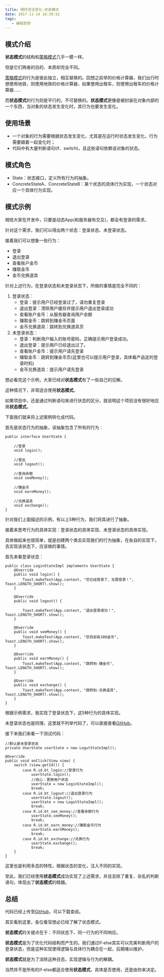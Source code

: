 ```yaml
---
title: 随时灵活变化-状态模式
date: 2017-11-14 16:39:52
tags:
   - 编程思想
---
```

## 模式介绍 ##
**状态模式**的结构和[策略模式](http://www.jianshu.com/p/5c1f67bc2d66)几乎一模一样。

但是它们两者的目的、本质却完全不同。

[策略模式](http://www.jianshu.com/p/5c1f67bc2d66)的行为是彼此独立，相互替换的。回想之前举的价格计算器，我们出行时想使用地铁，则使用地铁的价格计算器，如果使用出租车，则使用出租车的价格计算器......

而**状态模式**的行为则是平行的，不可替换的。**状态模式**更像是被封装在对象内部的一个东西，当对象的状态发生变化时，其行为也要发生变化。

## 使用场景 ##
- 一个对象的行为需要根据状态发生变化，尤其是在运行时状态发生变化，行为需要跟着一起变化时；
- 代码中有大量判断语句(if、switch)，且这些语句依赖该对象的状态。

## 模式角色 ##
- State：状态接口，定义所有行为的抽象。
- ConcreteStateA、ConcreteStateB：某个状态的具体行为实现，一个状态对应一个具体行为实现。

## 模式示例 ##
相信大家在开发中，只要是动态App(和服务器有交互)，都会有登录的需求。

针对这个需求，我们可以得出两个状态：登录状态、未登录状态。

接着我们可以想象一些行为：
- 登录
- 退出登录
- 查看账户金币
- 赚取金币
- 金币兑换道具

针对上述行为，在登录状态和未登录状态下，所做的事情是完全不同的：
1. 登录状态：
   - 登录：提示用户已经登录过了，请勿重复登录
   - 退出登录：清除用户缓存并提示用户退出登录成功
   - 查看账户金币：从服务器查询用户余额
   - 赚取金币：跳转到赚金币页面
   - 金币兑换道具：跳转到兑换道具页
2. 未登录状态：
   - 登录：判断用户输入的账号密码，正确提示用户登录成功。
   - 退出登录：提示用户已经退出过了。
   - 查看账户金币：提示用户请先登录
   - 赚取金币：跳转到赚金币页(这里也可以提示用户登录，具体看产品定的登录时机)
   - 金币兑换道具：提示用户请先登录

想必看完这个示例，大家已经对**状态模式**有了一些自己的见解。

这种情况下，非常适合使用**状态模式**。

如果项目中，还是通过判断语句来进行状态的区分，就说明这个项目没有很好地应用**状态模式**。

下面我们就来将上述案例转化成代码。

首先是状态行为的抽象，该抽象包含了所有的行为：
```
public interface UserState {

    //登录
    void login();

    //登出
    void logout();

    //查询余额
    void seeMoney();

    //赚金币
    void earnMoney();

    //兑换道具
    void exchange();
}

```
针对我们上面描述的示例，有以上5种行为，我们将其进行了抽象。

接着来思考行为的具体实现：登录状态的具体实现、未登录状态的具体实现。

具体做起来也很简单，就是创建两个类去实现我们的行为抽象，在各自的实现下，去实现该状态下，应该做的事情。

首先来看登录状态：
```
public class LoginStateImpl implements UserState {
    @Override
    public void login() {
        Toast.makeText(App.context, "您已经登录了，无需登录！", Toast.LENGTH_SHORT).show();
    }

    @Override
    public void logout() {

        Toast.makeText(App.context, "退出登录成功！", Toast.LENGTH_SHORT).show();
    }

    @Override
    public void seeMoney() {
        Toast.makeText(App.context, "您目前有100金币", Toast.LENGTH_SHORT).show();
    }

    @Override
    public void earnMoney() {
        Toast.makeText(App.context, "跳转到-赚金币", Toast.LENGTH_SHORT).show();
    }

    @Override
    public void exchange() {
        Toast.makeText(App.context, "跳转到-兑换道具", Toast.LENGTH_SHORT).show();
    }
}
```
根据示例需求，我实现了登录状态下，这5种行为的具体实现。

未登录状态也是同理，这里就不列举代码了，可以直接查看[GitHub](https://github.com/YuanTiger/Design-Pattern)。

接下来我们来看一下测试代码：
```
//默认是未登录状态
private UserState userState = new LogutStateImpl();

@Override
public void onClick(View view) {
    switch (view.getId()) {
        case R.id.bt_login://登录行为
            userState.login();
            //核心：更换用户状态
            userState = new LoginStateImpl();
            break;
        case R.id.bt_logout://退出登录行为
            userState.logout();
            userState = new LogutStateImpl();
            break;
        case R.id.bt_see_money://查看余额行为
            userState.seeMoney();
            break;
        case R.id.bt_earn_money://赚取金币行为
            userState.earnMoney();
            break;
        case R.id.bt_exchange://兑换行为
            userState.exchange();
            break;
    }
}
```
这里也是利用多态的特性，根据状态的变化，注入不同的实现。

至此，我们已经使用**状态模式**成功实现了上述需求，并且去除了重复、杂乱的判断语句，体现出了**状态模式**的精髓。

## 总结 ##
代码已经上传至[GitHub](https://github.com/YuanTiger/Design-Pattern)，可以下载查阅。

其实看到这里，各位看官想必已经了解了状态模式。

**状态模式**的关键点在于：不同状态下、同一行为的不同响应。

**状态模式**是为了优化代码结构而产生的。我们通过if-else其实可以完美判断用户的登录状态，但是这种实现使得逻辑与具体行为耦合在一起，后期难以维护。

**状态模式**就是为了消除这种丑态，实现逻辑与行为的解耦。

当然并不是所有的if-else都适合使用**状态模式**，具体是否使用，还是由你来决定。
